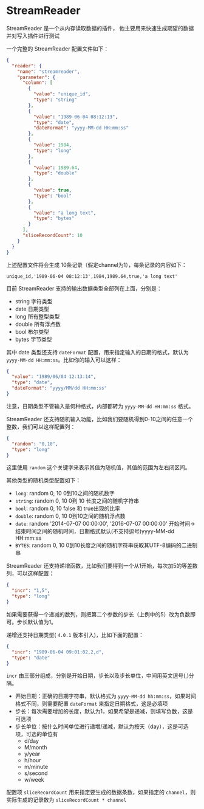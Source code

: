 # StreamReader

StreamReader 是一个从内存读取数据的插件， 他主要用来快速生成期望的数据并对写入插件进行测试

一个完整的 StreamReader 配置文件如下：

```json
{
  "reader": {
    "name": "streamreader",
    "parameter": {
      "column": [
        {
          "value": "unique_id",
          "type": "string"
        },
        {
          "value": "1989-06-04 08:12:13",
          "type": "date",
          "dateFormat": "yyyy-MM-dd HH:mm:ss"
        },
        {
          "value": 1984,
          "type": "long"
        },
        {
          "value": 1989.64,
          "type": "double"
        },
        {
          "value": true,
          "type": "bool"
        },
        {
          "value": "a long text",
          "type": "bytes"
        }
      ],
      "sliceRecordCount": 10
    }
  }
}
```

上述配置文件将会生成 10条记录（假定channel为1），每条记录的内容如下：

`unique_id,'1989-06-04 08:12:13',1984,1989.64,true,'a long text'`

目前 StreamReader 支持的输出数据类型全部列在上面，分别是：

- string 字符类型
- date 日期类型
- long 所有整型类型
- double 所有浮点数
- bool 布尔类型
- bytes 字节类型

其中 date 类型还支持 `dateFormat` 配置，用来指定输入的日期的格式，默认为 `yyyy-MM-dd HH:mm:ss`。比如你的输入可以这样：

```json
{
  "value": "1989/06/04 12:13:14",
  "type": "date",
  "dateFormat": "yyyy/MM/dd HH:mm:ss"
}
```

注意，日期类型不管输入是何种格式，内部都转为 `yyyy-MM-dd HH:mm:ss` 格式。

StreamReader 还支持随机输入功能，比如我们要随机得到0-10之间的任意一个整数，我们可以这样配置列：

```json
{
  "random": "0,10",
  "type": "long"
}
```

这里使用 `random` 这个关键字来表示其值为随机值，其值的范围为左右闭区间。

其他类型的随机类型配置如下：

- `long`: random 0, 10 0到10之间的随机数字
- `string`: random 0, 10 0到 10 长度之间的随机字符串
- `bool`: random 0, 10 false 和 true出现的比率
- `double`: random 0, 10 0到10之间的随机浮点数
- `date`: random '2014-07-07 00:00:00', '2016-07-07 00:00:00' 开始时间->结束时间之间的随机时间，日期格式默认(不支持逗号)yyyy-MM-dd HH:mm:ss
- `BYTES`: random 0, 10 0到10长度之间的随机字符串获取其UTF-8编码的二进制串

StreamReader 还支持递增函数，比如我们要得到一个从1开始，每次加5的等差数列，可以这样配置：

```json
{
  "incr": "1,5",
  "type": "long"
}
```

如果需要获得一个递减的数列，则把第二个参数的步长（上例中的5）改为负数即可。步长默认值为1。

递增还支持日期类型( `4.0.1` 版本引入)，比如下面的配置：
```json
{
  "incr": "1989-06-04 09:01:02,2,d",
  "type": "date"
}
```

`incr` 由三部分组成，分别是开始日期，步长以及步长单位，中间用英文逗号(,)分隔。

- 开始日期：正确的日期字符串，默认格式为 `yyyy-MM-dd hh:mm:ss`，如果时间格式不同，则需要配置 `dateFormat` 来指定日期格式，这是必填项
- 步长：每次需要增加的长度，默认为1，如果希望是递减，则填写负数，这是可选项
- 步长单位：按什么时间单位进行递增/递减，默认为按天（day），这是可选项，可选的单位有
    - d/day
    - M/month
    - y/year
    - h/hour
    - m/minute
    - s/second
    - w/week
    
配置项 `sliceRecordCount` 用来指定要生成的数据条数，如果指定的 `channel`，则实际生成的记录数为 `sliceRecordCount * channel`

